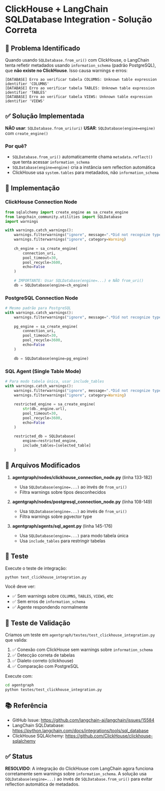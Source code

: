 # ClickHouse + LangChain SQLDatabase Integration - Solução Correta

## 🎯 Problema Identificado

Quando usando `SQLDatabase.from_uri()` com ClickHouse, o LangChain tenta refletir metadados usando `information_schema` (padrão PostgreSQL), que **não existe no ClickHouse**. Isso causa warnings e erros:

```
[DATABASE] Erro ao verificar tabela COLUMNS: Unknown table expression identifier 'COLUMNS'
[DATABASE] Erro ao verificar tabela TABLES: Unknown table expression identifier 'TABLES'
[DATABASE] Erro ao verificar tabela VIEWS: Unknown table expression identifier 'VIEWS'
```

## ✅ Solução Implementada

**NÃO usar**: `SQLDatabase.from_uri(uri)`
**USAR**: `SQLDatabase(engine=engine)` com `create_engine()`

### Por quê?

- `SQLDatabase.from_uri()` automaticamente chama `metadata.reflect()` que tenta acessar `information_schema`
- `SQLDatabase(engine=engine)` cria a instância sem reflection automática
- ClickHouse usa `system.tables` para metadados, não `information_schema`

## 📝 Implementação

### ClickHouse Connection Node
```python
from sqlalchemy import create_engine as sa_create_engine
from langchain_community.utilities import SQLDatabase
import warnings

with warnings.catch_warnings():
    warnings.filterwarnings("ignore", message=".*Did not recognize type.*")
    warnings.filterwarnings("ignore", category=Warning)
    
    ch_engine = sa_create_engine(
        connection_uri,
        pool_timeout=30,
        pool_recycle=3600,
        echo=False
    )
    
    # IMPORTANTE: Usar SQLDatabase(engine=...) e NÃO from_uri()
    db = SQLDatabase(engine=ch_engine)
```

### PostgreSQL Connection Node
```python
# Mesmo padrão para PostgreSQL
with warnings.catch_warnings():
    warnings.filterwarnings("ignore", message=".*Did not recognize type.*")
    
    pg_engine = sa_create_engine(
        connection_uri,
        pool_timeout=30,
        pool_recycle=3600,
        echo=False
    )
    
    db = SQLDatabase(engine=pg_engine)
```

### SQL Agent (Single Table Mode)
```python
# Para modo tabela única, usar include_tables
with warnings.catch_warnings():
    warnings.filterwarnings("ignore", message=".*Did not recognize type.*")
    warnings.filterwarnings("ignore", category=Warning)
    
    restricted_engine = sa_create_engine(
        str(db._engine.url),
        pool_timeout=30,
        pool_recycle=3600,
        echo=False
    )
    
    restricted_db = SQLDatabase(
        engine=restricted_engine,
        include_tables=[selected_table]
    )
```

## 🔧 Arquivos Modificados

1. **agentgraph/nodes/clickhouse_connection_node.py** (linha 133-182)
   - Usa `SQLDatabase(engine=...)` ao invés de `from_uri()`
   - Filtra warnings sobre tipos desconhecidos

2. **agentgraph/nodes/postgresql_connection_node.py** (linha 108-149)
   - Usa `SQLDatabase(engine=...)` ao invés de `from_uri()`
   - Filtra warnings sobre pgvector type

3. **agentgraph/agents/sql_agent.py** (linha 145-176)
   - Usa `SQLDatabase(engine=...)` para modo tabela única
   - Usa `include_tables` para restringir tabelas

## 🧪 Teste

Execute o teste de integração:
```bash
python test_clickhouse_integration.py
```

Você deve ver:
- ✅ Sem warnings sobre `COLUMNS`, `TABLES`, `VIEWS`, etc
- ✅ Sem erros de `information_schema`
- ✅ Agente respondendo normalmente

## 🧪 Teste de Validação

Criamos um teste em `agentgraph/testes/test_clickhouse_integration.py` que valida:

1. ✅ Conexão com ClickHouse sem warnings sobre `information_schema`
2. ✅ Detecção correta de tabelas
3. ✅ Dialeto correto (clickhouse)
4. ✅ Comparação com PostgreSQL

Execute com:
```bash
cd agentgraph
python testes/test_clickhouse_integration.py
```

## 📚 Referência

- GitHub Issue: https://github.com/langchain-ai/langchain/issues/15584
- LangChain SQLDatabase: https://python.langchain.com/docs/integrations/tools/sql_database
- ClickHouse SQLAlchemy: https://github.com/ClickHouse/clickhouse-sqlalchemy

## ✅ Status

**RESOLVIDO**: A integração do ClickHouse com LangChain agora funciona corretamente sem warnings sobre `information_schema`. A solução usa `SQLDatabase(engine=...)` ao invés de `SQLDatabase.from_uri()` para evitar reflection automática de metadados.

